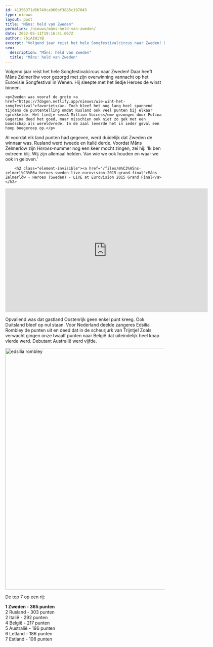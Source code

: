 ```yaml
---
id: 41356371d6b749ca960bf3885c197043
type: nieuws
layout: post
title: "Måns: held van Zweden"
permalink: /nieuws/måns-held-van-zweden/
date: 2022-05-11T19:16:41.067Z
author: 7biA1WiYB
excerpt: "Volgend jaar reist het hele Songfestivalcircus naar Zweden! Daar heeft Måns Zelmerlöw voor gezorgd met zijn overwinning vannacht op het Eurovisie Songfestival in Wenen. Hij sleepte met het liedje Heroes de winst binnen.  "
seo:
  description: "Måns: held van Zweden"
  title: "Måns: held van Zweden"
---
```

Volgend jaar reist het hele Songfestivalcircus naar Zweden! Daar heeft Måns Zelmerlöw voor gezorgd met zijn overwinning vannacht op het Eurovisie Songfestival in Wenen. Hij sleepte met het liedje Heroes de winst binnen.  

    <p>Zweden was vooraf de grote <a href="https://7dagen.netlify.app/nieuws/wie-wint-het-songfestival">favoriet</a>. Toch bleef het nog lang heel spannend tijdens de puntentelling omdat Rusland ook veel punten bij elkaar sprokkelde. Het liedje <em>A Million Voices</em> gezongen door Polina Gagarina deed het goed, maar misschien ook niet zo gek met een boodschap als wereldvrede. In de zaal leverde het in ieder geval een hoop boegeroep op.</p>
<p>Al voordat elk land punten had gegeven, werd duidelijk dat Zweden de winnaar was. Rusland werd tweede en Italië derde. Voordat Måns Zelmerlöw zijn <em>Heroes</em>-nummer nog een keer mocht zingen, zei hij: 'Ik ben extreem blij. Wij zijn allemaal helden. Van wie we ook houden en waar we ook in geloven.'</p>
<p><div class="media media-element-container media-default"><div id="file-3613" class="file file-video file-video-youtube">

        <h2 class="element-invisible"><a href="/files/m%C3%A5ns-zelmerl%C3%B6w-heroes-sweden-live-eurovision-2015-grand-final">Måns Zelmerlöw - Heroes (Sweden) - LIVE at Eurovision 2015 Grand Final</a></h2>
    
  
  <div class="content">
    <div class="media-youtube-video media-element file-default media-youtube-1">
  <iframe class="media-youtube-player" width="640" height="390" title="Måns Zelmerlöw - Heroes (Sweden) - LIVE at Eurovision 2015 Grand Final" src="https://www.youtube.com/embed/5sGOwFVUU0I?wmode=opaque&controls=" name="Måns Zelmerlöw - Heroes (Sweden) - LIVE at Eurovision 2015 Grand Final" frameborder="0" allowfullscreen="">Video van Måns Zelmerlöw - Heroes (Sweden) - LIVE at Eurovision 2015 Grand Final</iframe>
</div>
  </div>

  
</div>
</div>
<p>Opvallend was dat gastland Oostenrijk geen enkel punt kreeg. Ook Duitsland bleef op nul staan. Voor Nederland deelde zangeres Edsilia Rombley de punten uit en deed dat in de scheurjurk van Trijntje! Zoals verwacht gingen onze twaalf punten naar België dat uiteindelijk heel knap vierde werd. Debutant Australië werd vijfde.</p>
<p><div class="media media-element-container media-default"><div id="file-3612" class="file file-image file-image-jpeg">

        
  
  <div class="content">
    <img alt="edsilia rombley" title="Foto Instagram" height="761" width="570" class="media-element file-default" src="https://7dagen.netlify.app/sites/default/files/edsilia.jpg">  </div>

  
</div>
</div>
<p>De top 7 op een rij:</p>
<p><strong>1 Zweden - 365 punten</strong><br>2 Rusland - 303 punten<br>2 Italië - 292 punten<br>4 België - 217 punten<br>5 Australië - 196 punten<br>6 Letland - 186 punten<br>7 Estland - 106 punten</p>  
